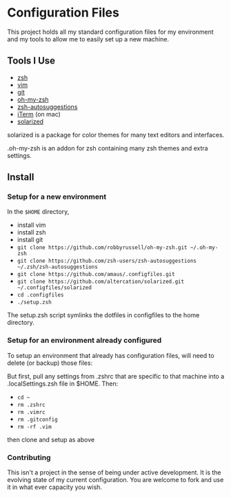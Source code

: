 # Configuration Files

This project holds all my standard configuration files for my
environment and my tools to allow me to easily set up a new machine.

## Tools I Use

- [zsh][zsh]
- [vim][vim]
- [git][git]
- [oh-my-zsh][omz]
- [zsh-autosuggestions][zsh-auto]
- [iTerm][iterm] (on mac)
- [solarized][sol]

solarized is a package for color themes for many text editors and interfaces.

.oh-my-zsh is an addon for zsh containing many zsh themes and extra
settings.

## Install 

### Setup for a new environment

In the `$HOME` directory,

- install vim
- install zsh
- install git
- `git clone https://github.com/robbyrussell/oh-my-zsh.git ~/.oh-my-zsh`
- `git clone https://github.com/zsh-users/zsh-autosuggestions ~/.zsh/zsh-autosuggestions`
- `git clone https://github.com/amaus/.configfiles.git`
- `git clone https://github.com/altercation/solarized.git ~/.configfiles/solarized`
- `cd .configfiles`
- `./setup.zsh`

The setup.zsh script symlinks the dotfiles in configfiles to the home
directory.

### Setup for an environment already configured

To setup an environment that already has configuration files,
will need to delete (or backup) those files:

But first, pull any settings from .zshrc that are specific
to that machine into a .localSettings.zsh file in $HOME.
Then:

- `cd ~`
- `rm .zshrc`
- `rm .vimrc`
- `rm .gitconfig`
- `rm -rf .vim`

then clone and setup as above

### Contributing

This isn't a project in the sense of being under active development. It
is the evolving state of my current configuration. You are welcome to
fork and use it in what ever capacity you wish.

[zsh]: http://zsh.sourceforge.net
[vim]: http://www.vim.org
[git]: https://git-scm.com
[omz]: http://ohmyz.sh
[zsh-auto]: https://github.com/zsh-users/zsh-autosuggestions
[iterm]: https://www.iterm2.com
[sol]: http://ethanschoonover.com/solarized
